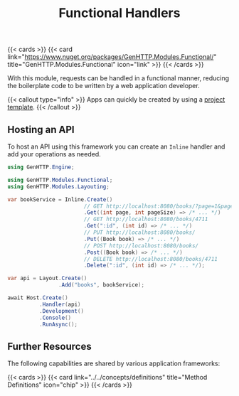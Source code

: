 ﻿---
title: Functional Handlers
description: Respond to HTTP requests in a functional manner with no boiler code.
weight: 2
cascade:
  type: docs
---

{{< cards >}}
{{< card link="https://www.nuget.org/packages/GenHTTP.Modules.Functional/" title="GenHTTP.Modules.Functional" icon="link" >}}
{{< /cards >}}

With this module, requests can be handled in a functional manner, reducing
the boilerplate code to be written by a web application developer.

{{< callout type="info" >}}
Apps can quickly be created by using a [project template](../../templates).
{{< /callout >}}

## Hosting an API

To host an API using this framework you can create an `Inline` handler and add
your operations as needed. 

```csharp
using GenHTTP.Engine;

using GenHTTP.Modules.Functional;
using GenHTTP.Modules.Layouting;

var bookService = Inline.Create()                        
                        // GET http://localhost:8080/books/?page=1&pageSize=20
                        .Get((int page, int pageSize) => /* ... */)
                        // GET http://localhost:8080/books/4711
                        .Get(":id", (int id) => /* ... */) 
                        // PUT http://localhost:8080/books/
                        .Put((Book book) => /* ... */) 
                        // POST http://localhost:8080/books/
                        .Post((Book book) => /* ... */) 
                        // DELETE http://localhost:8080/books/4711
                        .Delete(":id", (int id) => /* ... */); 

var api = Layout.Create()
                .Add("books", bookService);

await Host.Create()
          .Handler(api)
          .Development()
          .Console()
          .RunAsync();
```

## Further Resources

The following capabilities are shared by various application frameworks:

{{< cards >}}
{{< card link="../../concepts/definitions" title="Method Definitions" icon="chip" >}}
{{< /cards >}}
